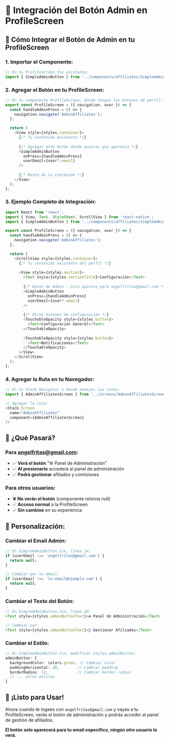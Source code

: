 # 🔧 Integración del Botón Admin en ProfileScreen

## 📱 **Cómo Integrar el Botón de Admin en tu ProfileScreen**

### **1. Importar el Componente:**

```typescript
// En tu ProfileScreen.tsx existente:
import { SimpleAdminButton } from '../components/affiliates/SimpleAdminButton';
```

### **2. Agregar el Botón en tu ProfileScreen:**

```typescript
// En tu componente ProfileScreen, donde tengas los botones de perfil:
export const ProfileScreen = ({ navigation, user }) => {
  const handleAdminPress = () => {
    navigation.navigate('AdminAffiliates');
  };

  return (
    <View style={styles.container}>
      {/* Tu contenido existente */}
      
      {/* Agregar este botón donde quieras que aparezca */}
      <SimpleAdminButton 
        onPress={handleAdminPress}
        userEmail={user?.email}
      />
      
      {/* Resto de tu contenido */}
    </View>
  );
};
```

### **3. Ejemplo Completo de Integración:**

```typescript
import React from 'react';
import { View, Text, StyleSheet, ScrollView } from 'react-native';
import { SimpleAdminButton } from '../components/affiliates/SimpleAdminButton';

export const ProfileScreen = ({ navigation, user }) => {
  const handleAdminPress = () => {
    navigation.navigate('AdminAffiliates');
  };

  return (
    <ScrollView style={styles.container}>
      {/* Tu contenido existente del perfil */}
      
      <View style={styles.section}>
        <Text style={styles.sectionTitle}>Configuración</Text>
        
        {/* Botón de Admin - Solo aparece para angelfritas@gmail.com */}
        <SimpleAdminButton 
          onPress={handleAdminPress}
          userEmail={user?.email}
        />
        
        {/* Otros botones de configuración */}
        <TouchableOpacity style={styles.button}>
          <Text>Configuración General</Text>
        </TouchableOpacity>
        
        <TouchableOpacity style={styles.button}>
          <Text>Notificaciones</Text>
        </TouchableOpacity>
      </View>
    </ScrollView>
  );
};
```

### **4. Agregar la Ruta en tu Navegador:**

```typescript
// En tu Stack Navigator o donde manejes las rutas:
import { AdminAffiliatesScreen } from '../screens/AdminAffiliatesScreen';

// Agregar la ruta:
<Stack.Screen 
  name="AdminAffiliates" 
  component={AdminAffiliatesScreen} 
/>
```

## 🎯 **¿Qué Pasará?**

### **Para angelfritas@gmail.com:**
- ✅ **Verá el botón** "⚙️ Panel de Administración"
- ✅ **Al presionarlo** accederá al panel de administración
- ✅ **Podrá gestionar** afiliados y comisiones

### **Para otros usuarios:**
- ❌ **No verán el botón** (componente retorna null)
- ✅ **Acceso normal** a la ProfileScreen
- ✅ **Sin cambios** en su experiencia

## 🔧 **Personalización:**

### **Cambiar el Email Admin:**
```typescript
// En SimpleAdminButton.tsx, línea 14:
if (userEmail !== 'angelfritas@gmail.com') {
  return null;
}

// Cambiar por tu email:
if (userEmail !== 'tu-email@ejemplo.com') {
  return null;
}
```

### **Cambiar el Texto del Botón:**
```typescript
// En SimpleAdminButton.tsx, línea 20:
<Text style={styles.adminButtonText}>⚙️ Panel de Administración</Text>

// Cambiar por:
<Text style={styles.adminButtonText}>🔧 Gestionar Afiliados</Text>
```

### **Cambiar el Estilo:**
```typescript
// En SimpleAdminButton.tsx, modificar styles.adminButton:
adminButton: {
  backgroundColor: colors.green, // Cambiar color
  paddingHorizontal: 20,        // Cambiar padding
  borderRadius: 12,             // Cambiar border radius
  // ... otros estilos
}
```

## 🎉 **¡Listo para Usar!**

Ahora cuando te logees con `angelfritas@gmail.com` y vayas a tu ProfileScreen, verás el botón de administración y podrás acceder al panel de gestión de afiliados.

**El botón solo aparecerá para tu email específico, ningún otro usuario lo verá.**
